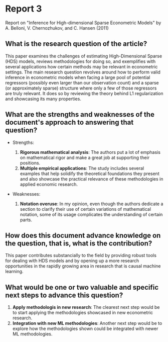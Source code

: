 # Report 3
Report on "Inference for High-dimensional Sparse Econometric Models" by A. Belloni, V. Chernozhukov, and C. Hansen (2011)

## What is the research question of the article?
This paper examines the challenges of estimating High-Dimensional Sparse (HDS) models, reviews methodologies for doing so, and exemplifies with several applications how certain methods may be relevant in econometric settings. The main research question revolves around how to perform valid inference in econometric models when facing a large pool of potential regressors (possibly even larger than our observation count) and a sparse (or approximately sparse) structure where only a few of those regressors are truly relevant. It does so by reviewing the theory behind L1 regularization and showcasing its many properties.

## What are the strengths and weaknesses of the document's approach to answering that question?
- Strengths:
  1. **Rigorous mathematical analysis**: The authors put a lot of emphasis on mathematical rigor and make a great job at supporting their positions.
  2. **Multiple empirical applications**: The study includes several examples that help solidify the theoretical foundations they present and also showcase the practical relevance of these methodologies in applied economic research.

- Weaknesses:
  1. **Notation overuse**: In my opinion, even though the authors dedicate a section to clarify their use of certain variations of mathematical notation, some of its usage complicates the understanding of certain parts.

## How does this document advance knowledge on the question, that is, what is the contribution?
This paper contributes substancially to the field by providing robust tools for dealing with HDS models and by opening up a more research opportunities in the rapidly growing area in research that is causal machine learning.

## What would be one or two valuable and specific next steps to advance this question?
1. **Apply methodologis in new research**: The clearest next step would be to start applying the methodologies showcased in new econometric research.
2. **Integration with new ML methodologies**: Another next step would be to explore how the methodologies shown could be integrated with newer ML methodologies.